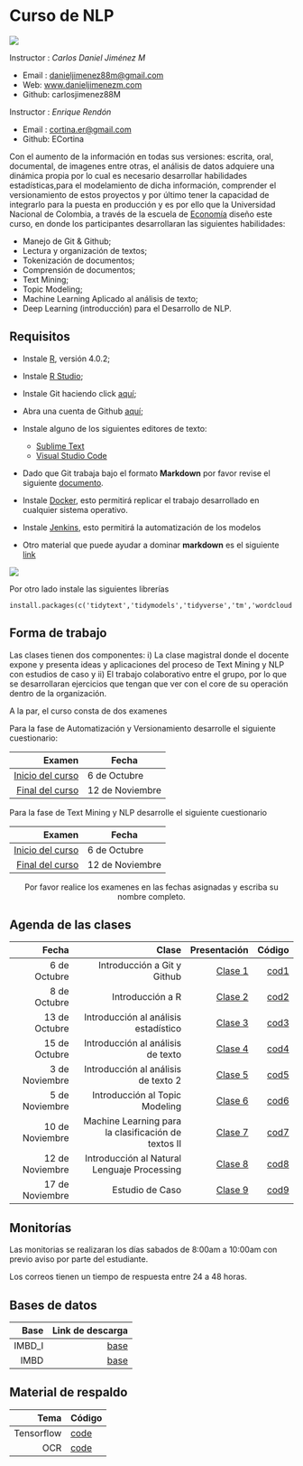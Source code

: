 # Curso  de NLP 

![](https://conflictos-ambientales.net/oca_bd/img/Logo%20UN.jpg)


Instructor : *Carlos Daniel Jiménez M*

* Email : danieljimenez88m@gmail.com
* Web: www.danieljimenezm.com
* Github: carlosjimenez88M


Instructor : *Enrique Rendón*

* Email : cortina.er@gmail.com
* Github: ECortina


Con el aumento de la información en todas sus versiones: escrita, oral, documental, de imagenes entre otras, el análisis de datos adquiere una dinámica propia por lo cual es necesario desarrollar habilidades estadísticas,para el modelamiento de dicha información, comprender el versionamiento de estos proyectos y por último tener la capacidad de integrarlo para la puesta en producción y es por ello que la Universidad Nacional de Colombia, a través de la escuela de [Economía](http://www.fce.unal.edu.co/pec.html)  diseño este curso, en donde los participantes desarrollaran las siguientes habilidades:

* Manejo de Git & Github;
* Lectura y organización de textos;
* Tokenización de documentos;
* Comprensión de documentos;
* Text Mining;
* Topic Modeling;
* Machine Learning Aplicado al análisis de texto;
* Deep Learning (introducción) para el Desarrollo de NLP.


## Requisitos


* Instale [R](https://www.icesi.edu.co/CRAN/), versión 4.0.2;
* Instale [R Studio](https://rstudio.com/products/rstudio/download/);
* Instale Git haciendo click [aquí](https://git-scm.com/);
* Abra una cuenta de Github [aquí](https://github.com/);
* Instale alguno de los siguientes editores de texto:
  + [Sublime Text](https://www.sublimetext.com/3)
  + [Visual Studio Code](https://code.visualstudio.com/download)

* Dado que Git trabaja bajo el formato **Markdown** por favor revise el siguiente [documento](https://guides.github.com/pdfs/markdown-cheatsheet-online.pdf).

* Instale [Docker](https://www.docker.com/), esto permitirá replicar el trabajo desarrollado en cualquier sistema operativo.

* Instale [Jenkins](https://www.jenkins.io/), esto permitirá la automatización de los modelos 


* Otro material que puede ayudar a dominar **markdown** es el siguiente [link](https://docs.github.com/es/github/writing-on-github/basic-writing-and-formatting-syntax)

![](https://miro.medium.com/max/1400/1*t5fqqkzm9lZc4V-hMxh79g.png)

Por otro lado instale las siguientes librerías

```{r}
install.packages(c('tidytext','tidymodels','tidyverse','tm','wordcloud','reshape2','stringr','ggrepel','ggraph','igraph','topicmodels','SnowballC','stopwords','magrittr','widyr','pdftools','lubridate','openNLP','cleanNLP','tidylo'))
```



## Forma de trabajo



Las clases tienen dos componentes: i) La clase magistral donde el docente expone y presenta ideas y aplicaciones del proceso de Text Mining y NLP con estudios de caso y ii) El trabajo colaborativo entre el grupo, por lo que se desarrollaran ejercicios que tengan que ver con el core de su operación dentro de la organización.


A la par, el curso consta de dos examenes 

Para la fase de Automatización y Versionamiento desarrolle el siguiente cuestionario:

|Examen|Fecha|
|-----:|-----|
|[Inicio del curso](https://docs.google.com/forms/d/1vMYu1IS4nJ0Fqnx-vgCxlm9DVg7un7_NJE8Kfekq9yw/edit?ts=5f681b8f)|6 de Octubre|
|[Final del curso](https://docs.google.com/forms/d/1EL2uyevVIEeUBmG7Cr6l3YqkCveBDETWnx58GGcxN2g/edit?ts=5f681ffc)|12 de Noviembre|

Para la fase de Text Mining y NLP desarrolle el siguiente cuestionario

|Examen|Fecha|
|-----:|-----|
|[Inicio del curso](https://docs.google.com/forms/d/1bjiMaLPnIjNCBOLaHDrjvc5UY_AaeJ2WUWz0WyFRWSg/edit)|6 de Octubre|
|[Final del curso](https://docs.google.com/forms/d/1BOJXEjxhyp_UBXhdx1-AqSjPDfBLBBT6Zp_oN3cqtzw/)|12 de Noviembre|


<center>Por favor realice los examenes en las fechas asignadas y escriba su nombre completo.</center>

## Agenda de las clases

|Fecha|Clase|Presentación|Código|
|----:|----:|------------:|----:|
|6 de Octubre|Introducción a Git y Github|[Clase 1](https://github.com/carlosjimenez88M/Github-Class/blob/master/Presentations/Clase-1.pdf)|[cod1](https://github.com/carlosjimenez88M/NLP_Course/blob/master/R.codes/Script_example.R)|
|8 de Octubre|Introducción a R|[Clase 2](https://github.com/carlosjimenez88M/NLP_Course/blob/master/Presentations/clase2.pdf)|[cod2](https://github.com/carlosjimenez88M/NLP_Course/blob/master/R.codes/Monitoria2.md)|
|13 de Octubre|Introducción al análisis estadístico|[Clase 3](https://github.com/carlosjimenez88M/NLP_Course/blob/master/Presentations/Clase3.pdf)|[cod3](https://github.com/carlosjimenez88M/NLP_Course/blob/master/R.codes/Clase3-15oct.Rmd)|
|15 de Octubre|Introducción al análisis de texto|[Clase 4](https://github.com/carlosjimenez88M/NLP_Course/blob/master/Presentations/text%20mining.pdf)|[cod4](https://github.com/carlosjimenez88M/NLP_Course/blob/master/R.codes/Clase4Majors.Rmd)|
|3 de Noviembre |Introducción al análisis de texto 2|[Clase 5](https://github.com/carlosjimenez88M/NLP_Course/blob/master/Presentations/clase5.pdf)|[cod5](https://github.com/carlosjimenez88M/NLP_Course/blob/master/R.codes/Introducci%C3%B3n-al-Text-Mining.md)|
|5 de Noviembre |Introducción al Topic Modeling|[Clase 6](https://github.com/carlosjimenez88M/NLP_Course/blob/master/Presentations/topic_modeling.pdf)|[cod6](https://github.com/carlosjimenez88M/NLP_Course/blob/master/R.codes/topic_modeling.Rmd)|
|10 de Noviembre |Machine Learning para la clasificación de textos II|[Clase 7](https://github.com/carlosjimenez88M/NLP_Course/blob/master/Presentations/Machine-Learning.pdf)|[cod7](https://github.com/carlosjimenez88M/NLP_Course/blob/master/R.codes/Machine_learning_text.md)|
|12 de Noviembre |Introducción al Natural Lenguaje Processing|[Clase 8](https://github.com/carlosjimenez88M/NLP_Course/blob/master/Presentations/tensorflow.pdf)|[cod8](https://github.com/carlosjimenez88M/NLP_Course/blob/master/R.codes/Clasificaci%C3%B3n-de-textos.Rmd)|
|17 de Noviembre|Estudio de Caso|[Clase 9]()|[cod9]()|


## Monitorías

Las monitorias se realizaran los días sabados de 8:00am a 10:00am con previo aviso por parte del estudiante.

Los correos tienen un tiempo de respuesta entre 24 a 48 horas.

## Bases de datos 

|Base|Link de descarga|
|---:|---------------:|
|IMBD_I|[base](https://github.com/carlosjimenez88M/NLP_Course/blob/master/Bases_de_datos/IMDB-Movie-Data.csv)|
|IMBD|[base](https://github.com/carlosjimenez88M/NLP_Course/blob/master/Bases_de_datos/movie_review.csv)|


## Material de respaldo

|Tema|Código|
|---:|------|
|Tensorflow|[code](https://github.com/carlosjimenez88M/NLP_Course/blob/master/R.codes/Tensorflow%201.Rmd)|
|OCR|[code]()



